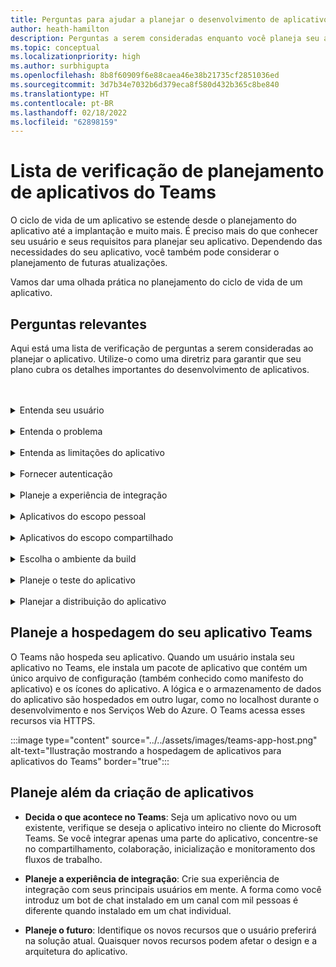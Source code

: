 ```yaml
---
title: Perguntas para ajudar a planejar o desenvolvimento de aplicativos do Microsoft Teams
author: heath-hamilton
description: Perguntas a serem consideradas enquanto você planeja seu aplicativo, entende seu usuário e suas necessidades, entende os problemas do usuário que seu aplicativo resolveria, planeja a autenticação do usuário e sua experiência de integração
ms.topic: conceptual
ms.localizationpriority: high
ms.author: surbhigupta
ms.openlocfilehash: 8b8f60909f6e88caea46e38b21735cf2851036ed
ms.sourcegitcommit: 3d7b34e7032b6d379eca8f580d432b365c8be840
ms.translationtype: HT
ms.contentlocale: pt-BR
ms.lasthandoff: 02/18/2022
ms.locfileid: "62898159"
---
```

# <a name="teams-app-planning-checklist"></a>Lista de verificação de planejamento de aplicativos do Teams

O ciclo de vida de um aplicativo se estende desde o planejamento do aplicativo até a implantação e muito mais. É preciso mais do que conhecer seu usuário e seus requisitos para planejar seu aplicativo. Dependendo das necessidades do seu aplicativo, você também pode considerar o planejamento de futuras atualizações.

Vamos dar uma olhada prática no planejamento do ciclo de vida de um aplicativo.

## <a name="relevant-questions"></a>Perguntas relevantes

Aqui está uma lista de verificação de perguntas a serem consideradas ao planejar o aplicativo. Utilize-o como uma diretriz para garantir que seu plano cubra os detalhes importantes do desenvolvimento de aplicativos.

<br>
<br>
<details>
<summary>Entenda seu usuário</summary>

| # | Considere: |
| --- | --- |
| 1 | Os usuários são principalmente trabalhadores da linha de frente em clientes móveis? |
| 2 | Você espera que muitos usuários convidados precisem de acesso ao aplicativo? |
| 3 | Eles usam equipes e canais ou principalmente chats em grupo? |
| 4 | Quão tecnicamente sofisticados são seus principais usuários? |
| 5 | Você precisa de uma experiência completa de integração ou algumas dicas podem ser suficientes? |
|
</details>
<br>
<details>
<summary>Entenda o problema</summary>

| # | Considere: |
|--- | --- |
| 1 | Quais são os prós e contras do sistema de estado atual usado pelos seus usuários? |
| 2 | Quais são os problemas enfrentados por seus usuários que você deseja resolver? |
| 3 | Quais recursos ou funcionalidades seus usuários gostam e adoram em sua maneira atual de fazer o processo? |
|
</details>
<br>
<details>
<summary>Entenda as limitações do aplicativo</summary>

| # | Considere: |
| --- | --- |
| 1 | Quais são os desafios com a integração de back-end do aplicativo atual? |
| 2 | Quem é o proprietário dos dados de back-end - internos ou terceiros? |
| 3 | Existem firewalls que afetam o funcionamento do aplicativo? |
| 4 | Existem APIs para acessar os dados necessários para o funcionamento do aplicativo? |
|
</details>
<br>
<details>
<summary>Fornecer autenticação</summary>

| # | Considere:|
|--- | --- |
| 1 | Os usuários acessarão diferentes visualizações de dados com base nas suas funções? |
| 2 | Existem dados pessoais envolvidos? |
| 3 | As interações também serão baseadas nas funções do usuário? |
| 4 | Usuários externos acessarão o aplicativo? |
|
</details>
<br>
<details>
<summary>Planeje a experiência de integração</summary>

| # | Considere: |
| --- | --- |
| 1 | O que acontece quando um usuário configura sua guia pela primeira vez em um canal? |
| 2 | Se você estiver compartilhando cartões com uma extensão de mensagens, faz sentido adicionar um pequeno link a uma página Saiba mais para ajudar a apresentar aos usuários o que mais seu aplicativo pode fazer? |
| 3 | Você espera que a maioria das pessoas já tenha algum contexto sobre o objetivo do seu aplicativo ou que já tenha usado seus serviços em outro contexto? |
| 4 | Eles estão chegando ao seu aplicativo sem conhecimento prévio? |
|
</details>
<br>
<details>
<summary>Aplicativos do escopo pessoal</summary>

| # | Considere: |
| --- | --- |
| 1 | Existem interações individuais com o aplicativo necessárias por razões de privacidade ou outros? Por exemplo, verificar o saldo da licença ou outras informações privadas. |
| 2 | Haverá colaboração entre usuários que podem não ter equipes comuns? Por exemplo, encontrar os próximos eventos em toda a organização em uma empresa. |
| 3 | Existem notificações ou mensagens personalizadas que precisarão ser enviadas a um usuário ao longo da experiência do aplicativo Teams? |
|
</details>
<br>
<details>
<summary>Aplicativos do escopo compartilhado</summary>

| # | Considere: |
| --- | --- |
| 1 | As informações apresentadas pelo aplicativo, na guia ou por meio de um bot, são relevantes e úteis para a maioria dos membros de uma equipe? Por exemplo, o aplicativo Scrum. |
| 2 | O contexto do aplicativo pode alterar dependendo da equipe à qual ele é adicionado? Por exemplo, as tarefas do Planner são diferentes em equipes diferentes. |
| 3 | É possível que todos os membros de uma persona que precisam colaborar façam parte de uma única equipe? Por exemplo, agentes trabalhando em um ticket. |
|
</details>
<br>
<details>
<summary>Escolha o ambiente da build</summary>

Sugestão: Opções que ajudam a selecionar o ambiente correto com base nas necessidades do aplicativo.
</details>
<br>
<details>
<summary>Planeje o teste do aplicativo</summary>

Sugestão: Opções que ajudam a determinar o melhor ambiente de teste para o aplicativo.
</details>
<br>
<details>
<summary>Planejar a distribuição do aplicativo</summary>

Sugestão: Opções que ajudam a determinar o melhor modelo de distribuição.

</details>

## <a name="plan-for-hosting-your-teams-app"></a>Planeje a hospedagem do seu aplicativo Teams

O Teams não hospeda seu aplicativo. Quando um usuário instala seu aplicativo no Teams, ele instala um pacote de aplicativo que contém um único arquivo de configuração (também conhecido como manifesto do aplicativo) e os ícones do aplicativo. A lógica e o armazenamento de dados do aplicativo são hospedados em outro lugar, como no localhost durante o desenvolvimento e nos Serviços Web do Azure. O Teams acessa esses recursos via HTTPS.

:::image type="content" source="../../assets/images/teams-app-host.png" alt-text="Ilustração mostrando a hospedagem de aplicativos para aplicativos do Teams" border="true":::

## <a name="plan-beyond-app-building"></a>Planeje além da criação de aplicativos

- **Decida o que acontece no Teams**: Seja um aplicativo novo ou um existente, verifique se deseja o aplicativo inteiro no cliente do Microsoft Teams. Se você integrar apenas uma parte do aplicativo, concentre-se no compartilhamento, colaboração, inicialização e monitoramento dos fluxos de trabalho.

- **Planeje a experiência de integração**: Crie sua experiência de integração com seus principais usuários em mente. A forma como você introduz um bot de chat instalado em um canal com mil pessoas é diferente quando instalado em um chat individual.

- **Planeje o futuro**: Identifique os novos recursos que o usuário preferirá na solução atual. Quaisquer novos recursos podem afetar o design e a arquitetura do aplicativo.
